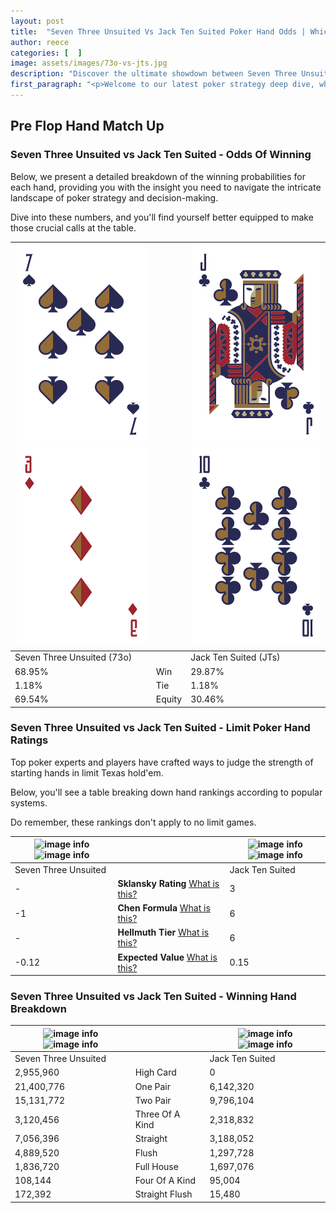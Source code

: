```yaml
---
layout: post
title:  "Seven Three Unsuited Vs Jack Ten Suited Poker Hand Odds | Which Is The Better Hand In Poker? A Complete Guide"
author: reece
categories: [  ]
image: assets/images/73o-vs-jts.jpg
description: "Discover the ultimate showdown between Seven Three Unsuited and Jack Ten Suited in poker! Uncover the odds, strategies, and scenarios where one hand triumphs over the other. Get ready to up your poker game with this thrilling analysis."
first_paragraph: "<p>Welcome to our latest poker strategy deep dive, where we're pitting two distinct hands against each other in a high-stakes showdown: Seven Three Unsuited vs Jack Ten Suited.</p><p>In the dynamic world of poker, every decision counts, and knowing which hand holds the upper hand is key to your success at the table.</p><p>In this article, we'll dissect these two hands, explore the scenarios where one dominates the other, and equip you with the knowledge to make strategic choices that can tip the odds in your favor.</p><p>Get ready to unravel the intriguing dynamics of these poker hands and elevate your game to new heights.</p>"
---
```




[comment]: # (sp0)

## Pre Flop Hand Match Up

<div class="table hand-ratings" markdown="1"> 



### Seven Three Unsuited vs Jack Ten Suited - Odds Of Winning

Below, we present a detailed breakdown of the winning probabilities for each hand, providing you with the insight you need to navigate the intricate landscape of poker strategy and decision-making. 

Dive into these numbers, and you'll find yourself better equipped to make those crucial calls at the table.


    
| ![image info](assets/images/hand1/7.png) ![image info](assets/images/hand1/3o.png) |  | ![image info](assets/images/hand2/j.png) ![image info](assets/images/hand2/t.png) |
| -------- | -------- | -------- |
| Seven Three Unsuited (73o) |  | Jack Ten Suited (JTs) |
| 68.95% | Win | 29.87% |
| 1.18% | Tie | 1.18% |
| 69.54% | Equity | 30.46% |




[comment]: # (sp1)



### Seven Three Unsuited vs Jack Ten Suited - Limit Poker Hand Ratings

Top poker experts and players have crafted ways to judge the strength of starting hands in limit Texas hold'em. 

Below, you'll see a table breaking down hand rankings according to popular systems. 

Do remember, these rankings don't apply to no limit games.


    
| ![image info](https://www.riverpairs.com/assets/images/hand1/7.png) ![image info](https://www.riverpairs.com/assets/images/hand1/3o.png) |  | ![image info](https://www.riverpairs.com/assets/images/hand2/j.png) ![image info](https://www.riverpairs.com/assets/images/hand2/t.png) |
| -------- | -------- | -------- |
| Seven Three Unsuited |  | Jack Ten Suited |
| - | **Sklansky Rating** [What is this?](/sklansky-rating-explained) | 3 |
| -1 | **Chen Formula** [What is this?](/chen-formula-explained) | 6 |
| - | **Hellmuth Tier** [What is this?](/Hellmuth-tier-explained) | 6 |
| -0.12 | **Expected Value** [What is this?](/expected-value-explained) | 0.15 |




[comment]: # (sp2)



### Seven Three Unsuited vs Jack Ten Suited - Winning Hand Breakdown


    
| ![image info](https://www.riverpairs.com/assets/images/hand1/7.png) ![image info](https://www.riverpairs.com/assets/images/hand1/3o.png) |  | ![image info](https://www.riverpairs.com/assets/images/hand2/j.png) ![image info](https://www.riverpairs.com/assets/images/hand2/t.png) |
| -------- | -------- | -------- |
| Seven Three Unsuited |  | Jack Ten Suited |
| 2,955,960 | High Card | 0 |
| 21,400,776 | One Pair | 6,142,320 |
| 15,131,772 | Two Pair | 9,796,104 |
| 3,120,456 | Three Of A Kind | 2,318,832 |
| 7,056,396 | Straight | 3,188,052 |
| 4,889,520 | Flush | 1,297,728 |
| 1,836,720 | Full House | 1,697,076 |
| 108,144 | Four Of A Kind | 95,004 |
| 172,392 | Straight Flush | 15,480 |




[comment]: # (sp3)



</div>

[comment]: # (sp4)



[comment]: # (sp5)

